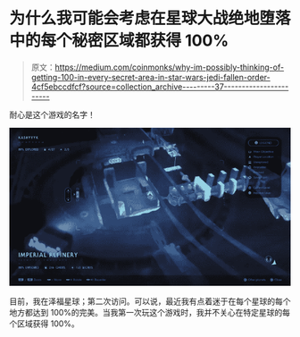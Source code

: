 # 为什么我可能会考虑在星球大战绝地堕落中的每个秘密区域都获得 100%

> 原文：<https://medium.com/coinmonks/why-im-possibly-thinking-of-getting-100-in-every-secret-area-in-star-wars-jedi-fallen-order-4cf5ebccdfcf?source=collection_archive---------37----------------------->

耐心是这个游戏的名字！

![](img/68b8c50069d7321e81105a05af2e8710.png)

目前，我在泽福星球；第二次访问。可以说，最近我有点着迷于在每个星球的每个地方都达到 100%的完美。当我第一次玩这个游戏时，我并不关心在特定星球的每个区域获得 100%。